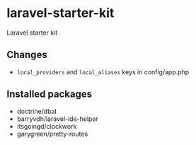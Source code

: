 # laravel-starter-kit
Laravel starter kit

## Changes
- `local_providers` and `local_aliases` keys in config/app.php

## Installed packages
- doctrine/dbal
- barryvdh/laravel-ide-helper
- itsgoingd/clockwork
- garygreen/pretty-routes
